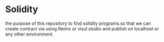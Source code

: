 # Solidity
the purpose of this repository to find solidity programs.so that we can create contract via using Remix or visul studio and publish on localhost or any other
environment.
